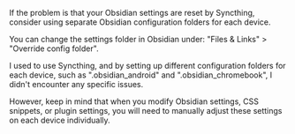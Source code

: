   

If the problem is that your Obsidian settings are reset by Syncthing, consider using separate Obsidian configuration folders for each device.

You can change the settings folder in Obsidian under: "Files & Links" > "Override config folder".

I used to use Syncthing, and by setting up different configuration folders for each device, such as ".obsidian_android" and ".obsidian_chromebook", I didn't encounter any specific issues.

However, keep in mind that when you modify Obsidian settings, CSS snippets, or plugin settings, you will need to manually adjust these settings on each device individually.